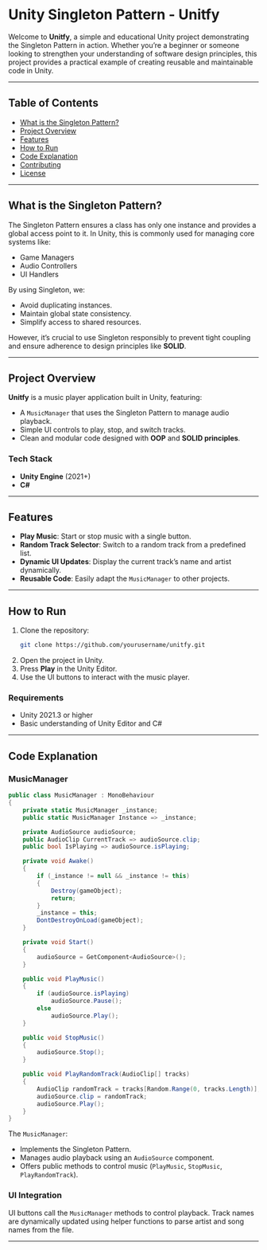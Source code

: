 # Unity Singleton Pattern - Unitfy

Welcome to **Unitfy**, a simple and educational Unity project demonstrating the Singleton Pattern in action. Whether you’re a beginner or someone looking to strengthen your understanding of software design principles, this project provides a practical example of creating reusable and maintainable code in Unity.

---

## Table of Contents
- [What is the Singleton Pattern?](#what-is-the-singleton-pattern)
- [Project Overview](#project-overview)
- [Features](#features)
- [How to Run](#how-to-run)
- [Code Explanation](#code-explanation)
- [Contributing](#contributing)
- [License](#license)

---

## What is the Singleton Pattern?
The Singleton Pattern ensures a class has only one instance and provides a global access point to it. In Unity, this is commonly used for managing core systems like:

- Game Managers
- Audio Controllers
- UI Handlers

By using Singleton, we:

- Avoid duplicating instances.
- Maintain global state consistency.
- Simplify access to shared resources.

However, it’s crucial to use Singleton responsibly to prevent tight coupling and ensure adherence to design principles like **SOLID**.

---

## Project Overview
**Unitfy** is a music player application built in Unity, featuring:

- A `MusicManager` that uses the Singleton Pattern to manage audio playback.
- Simple UI controls to play, stop, and switch tracks.
- Clean and modular code designed with **OOP** and **SOLID principles**.

### Tech Stack
- **Unity Engine** (2021+)
- **C#**

---

## Features

- **Play Music**: Start or stop music with a single button.
- **Random Track Selector**: Switch to a random track from a predefined list.
- **Dynamic UI Updates**: Display the current track’s name and artist dynamically.
- **Reusable Code**: Easily adapt the `MusicManager` to other projects.

---

## How to Run

1. Clone the repository:
   ```bash
   git clone https://github.com/yourusername/unitfy.git
   ```
2. Open the project in Unity.
3. Press **Play** in the Unity Editor.
4. Use the UI buttons to interact with the music player.

### Requirements

- Unity 2021.3 or higher
- Basic understanding of Unity Editor and C#

---

## Code Explanation

### MusicManager
```csharp
public class MusicManager : MonoBehaviour
{
    private static MusicManager _instance;
    public static MusicManager Instance => _instance;

    private AudioSource audioSource;
    public AudioClip CurrentTrack => audioSource.clip;
    public bool IsPlaying => audioSource.isPlaying;

    private void Awake()
    {
        if (_instance != null && _instance != this)
        {
            Destroy(gameObject);
            return;
        }
        _instance = this;
        DontDestroyOnLoad(gameObject);
    }

    private void Start()
    {
        audioSource = GetComponent<AudioSource>();
    }

    public void PlayMusic()
    {
        if (audioSource.isPlaying)
            audioSource.Pause();
        else
            audioSource.Play();
    }

    public void StopMusic()
    {
        audioSource.Stop();
    }

    public void PlayRandomTrack(AudioClip[] tracks)
    {
        AudioClip randomTrack = tracks[Random.Range(0, tracks.Length)];
        audioSource.clip = randomTrack;
        audioSource.Play();
    }
}
```

The `MusicManager`:

- Implements the Singleton Pattern.
- Manages audio playback using an `AudioSource` component.
- Offers public methods to control music (`PlayMusic`, `StopMusic`, `PlayRandomTrack`).

### UI Integration

UI buttons call the `MusicManager` methods to control playback. Track names are dynamically updated using helper functions to parse artist and song names from the file.

---

